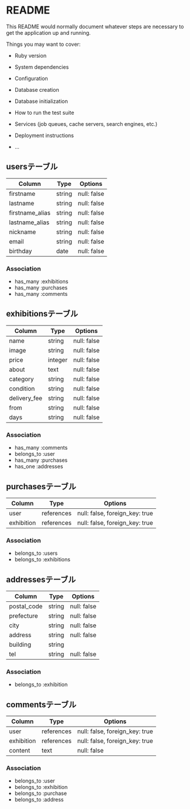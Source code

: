 # README

This README would normally document whatever steps are necessary to get the
application up and running.

Things you may want to cover:

* Ruby version

* System dependencies

* Configuration

* Database creation

* Database initialization

* How to run the test suite

* Services (job queues, cache servers, search engines, etc.)

* Deployment instructions

* ...

## usersテーブル
| Column | Type | Options |
| ------ | ---- | ------- |
|firstname|string|null: false|
|lastname|string|null: false|
|firstname_alias|string|null: false|
|lastname_alias|string|null: false|
|nickname|string|null: false|
|email|string|null: false|
|birthday|date|null: false|
### Association
- has_many :exhibitions
- has_many :purchases
- has_many :comments


## exhibitionsテーブル
| Column | Type | Options |
| ------ | ---- | ------- |
|name|string|null: false|
|image|string|null: false|
|price|integer|null: false|
|about|text|null: false|
|category|string|null: false|
|condition|string|null: false|
|delivery_fee|string|null: false|
|from|string|null: false|
|days|string|null: false|
### Association
- has_many :comments
- belongs_to :user
- has_many :purchases
- has_one  :addresses

## purchasesテーブル
| Column | Type | Options |
| ------ | ---- | ------- |
|user|references|null: false, foreign_key: true|
|exhibition|references|null: false, foreign_key: true|
### Association
- belongs_to :users
- belongs_to :exhibitions


## addressesテーブル
| Column | Type | Options |
| ------ | ---- | ------- |
|postal_code|string|null: false|
|prefecture|string|null: false|
|city|string|null: false|
|address|string|null: false|
|building|string|
|tel|string|null: false|
### Association
- belongs_to :exhibition

## commentsテーブル
| Column | Type | Options |
| ------ | ---- | ------- |
|user|references|null: false, foreign_key: true|
|exhibition|references|null: false, foreign_key: true|
|content|text|null: false|
### Association
- belongs_to :user
- belongs_to :exhibition
- belongs_to :purchase
- belongs_to :address

